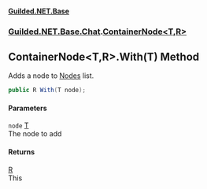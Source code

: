 
#### [Guilded.NET.Base](index 'index')
### [Guilded.NET.Base.Chat](index#Guilded_NET_Base_Chat 'Guilded.NET.Base.Chat').[ContainerNode&lt;T,R&gt;](ContainerNode_T_R_ 'Guilded.NET.Base.Chat.ContainerNode&lt;T,R&gt;')
## ContainerNode&lt;T,R&gt;.With(T) Method
Adds a node to [Nodes](ContainerNode_T_R__Nodes 'Guilded.NET.Base.Chat.ContainerNode&lt;T,R&gt;.Nodes') list.  
```csharp
public R With(T node);
```

#### Parameters
<a name='Guilded_NET_Base_Chat_ContainerNode_T_R__With(T)_node'></a>
`node` [T](ContainerNode_T_R_#Guilded_NET_Base_Chat_ContainerNode_T_R__T 'Guilded.NET.Base.Chat.ContainerNode&lt;T,R&gt;.T')  
The node to add
  

#### Returns
[R](ContainerNode_T_R_#Guilded_NET_Base_Chat_ContainerNode_T_R__R 'Guilded.NET.Base.Chat.ContainerNode&lt;T,R&gt;.R')  
This

